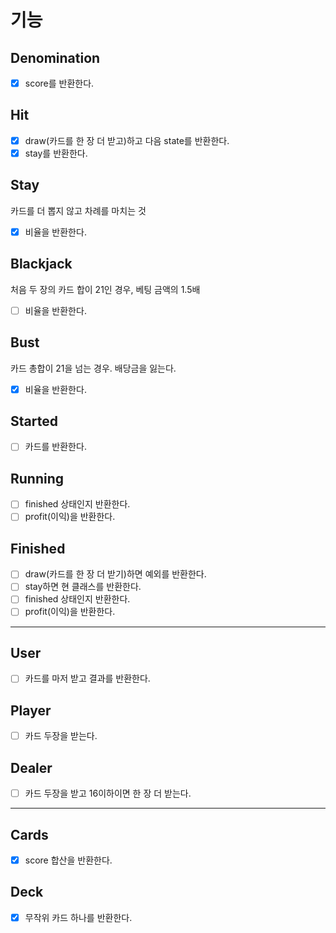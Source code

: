 # 기능
## Denomination
- [x] score를 반환한다.

## Hit
- [x] draw(카드를 한 장 더 받고)하고 다음 state를 반환한다.
- [X] stay를 반환한다.

## Stay
카드를 더 뽑지 않고 차례를 마치는 것
- [x] 비율을 반환한다.

## Blackjack
처음 두 장의 카드 합이 21인 경우, 베팅 금액의 1.5배
- [ ] 비율을 반환한다.
## Bust
카드 총합이 21을 넘는 경우. 배당금을 잃는다.
- [x] 비율을 반환한다.

## Started
- [ ] 카드를 반환한다.

## Running
- [ ] finished 상태인지 반환한다.
- [ ] profit(이익)을 반환한다.

## Finished
- [ ] draw(카드를 한 장 더 받기)하면 예외를 반환한다.
- [ ] stay하면 현 클래스를 반환한다.
- [ ] finished 상태인지 반환한다.
- [ ] profit(이익)을 반환한다.

---

## User
- [ ] 카드를 마저 받고 결과를 반환한다.

## Player
- [ ] 카드 두장을 받는다.

## Dealer
- [ ] 카드 두장을 받고 16이하이면 한 장 더 받는다.

---

## Cards
- [x] score 합산을 반환한다.

## Deck
- [x] 무작위 카드 하나를 반환한다.